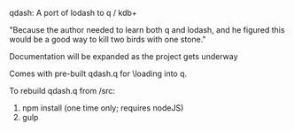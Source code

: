 qdash: A port of lodash to q / kdb+

"Because the author needed to learn both q and lodash, and he figured this would
be a good way to kill two birds with one stone."

Documentation will be expanded as the project gets underway

Comes with pre-built qdash.q for \loading into q.

To rebuild qdash.q from /src:
1. npm install (one time only; requires nodeJS)
2. gulp
